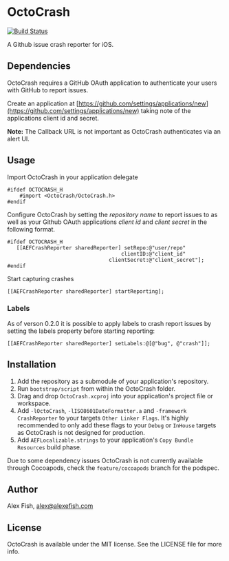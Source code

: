 # OctoCrash

[![Build Status](https://api.travis-ci.org/alexfish/octocrash.png?branch=master,develop)](https://travis-ci.org/alexfish/octocrash)

A Github issue crash reporter for iOS.

## Dependencies

OctoCrash requires a GitHub OAuth application to authenticate your users with GitHub to report issues. 

Create an application at [https://github.com/settings/applications/new](https://github.com/settings/applications/new) taking note of the applications client id and secret. 

**Note:** The Callback URL is not important as OctoCrash authenticates via an alert UI.

## Usage

Import OctoCrash in your application delegate

    #ifdef OCTOCRASH_H
        #import <OctoCrash/OctoCrash.h>
    #endif

Configure OctoCrash by setting the *repository name* to report issues to as well as your Github OAuth applications *client id* and *client secret* in the following format. 

    #ifdef OCTOCRASH_H
       [[AEFCrashReporter sharedReporter] setRepo:@"user/repo"
                                         clientID:@"client_id"
                                     clientSecret:@"client_secret"];
    #endif

Start capturing crashes

    [[AEFCrashReporter sharedReporter] startReporting];

### Labels

As of verson 0.2.0 it is possible to apply labels to crash report issues by setting the labels property before starting reporting:

    [[AEFCrashReporter sharedReporter] setLabels:@[@"bug", @"crash"]];

## Installation

1. Add the repository as a submodule of your application's repository.
2. Run `bootstrap/script` from within the OctoCrash folder.
3. Drag and drop `OctoCrash.xcproj` into your application's project file or workspace.
4. Add `-lOctoCrash`, `-lISO8601DateFormatter.a` and `-framework CrashReporter` to your targets  `Other Linker Flags`. It's highly recommended to only add these flags to your `Debug` or `InHouse` targets as OctoCrash is not designed for production. 
5. Add `AEFLocalizable.strings` to your application's `Copy Bundle Resources` build phase.

Due to some dependency issues OctoCrash is not currently available through Cocoapods, check the `feature/cocoapods` branch for the podspec.

## Author

Alex Fish, alex@alexefish.com

## License

OctoCrash is available under the MIT license. See the LICENSE file for more info.

